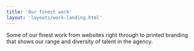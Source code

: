 ```yaml
---
title: 'Our finest work'
layout: 'layouts/work-landing.html'
---
```


Some of our finest work from websites right through to printed branding that shows our range and diversity of talent in the agency. 
